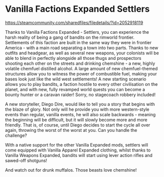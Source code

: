 # Vanilla Factions Expanded Settlers

https://steamcommunity.com/sharedfiles/filedetails/?id=2052918119

Thanks to Vanilla Factions Expanded - Settlers, you can experience the harsh reality of being a gang of bandits on the rimworld frontier. Settlements of this faction are built in the same way they were in frontier America - with a main road separating a town into two parts. Thanks to new outfits and headgear, as well as several new weapons, your colonists will be able to blend in perfectly alongside all those thugs and prospectors shooting each other on the streets and drinking chemshine - a new, highly volatile chemfuel distilled alcohol. A large amount of new chemfuel-themed structures allow you to witness the power of combustible fuel, making your bases look just like the wild west settlements! A new starting scenario allows you to play bandits, a faction hostile to every other civilisation on the planet, and with new, fully revamped world quests you can become a bounty hunter or a caravan raider! Sorry, no stagecoach robbery included!

A new storyteller, Diego Dire, would like to tell you a story that begins with the blaze of glory. Not only will he provide you with more western-style events than regular, vanilla events, he will also scale backwards - meaning the beginning will be difficult, but it will slowly become more and more friendly. That is, of course, until Diego decides to start the cycle all over again, throwing the worst of the worst at you. Can you handle the challenge?

With a native support for the other Vanilla Expanded mods, settlers will come equipped with Vanilla Apparel Expanded clothing, whilst thanks to Vanilla Weapons Expanded, bandits will start using lever action rifles and sawed-off shotguns!

And watch out for drunk muffalos. Those beasts love chemshine!
